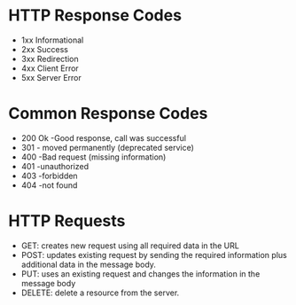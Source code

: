 # HTTP Response Codes
- 1xx Informational
- 2xx Success
- 3xx Redirection
- 4xx Client Error
- 5xx Server Error


# Common Response Codes
- 200 Ok -Good response, call was successful
- 301 - moved permanently (deprecated service)
- 400 -Bad request (missing information)
- 401 -unauthorized
- 403 -forbidden
- 404 -not found


# HTTP Requests
- GET: creates new request using all required data in the URL
- POST: updates existing request by sending the required information plus additional data in the message body.
- PUT:  uses an existing request and changes the information in the message body
- DELETE: delete a resource from the server.
